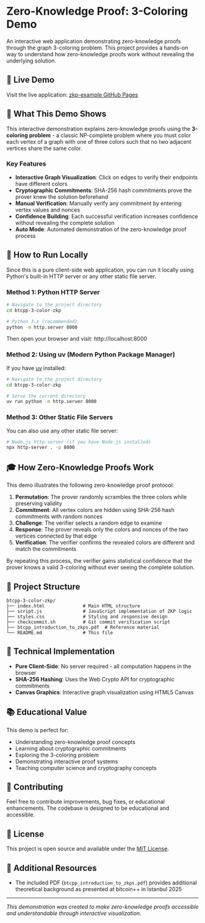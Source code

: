 # Zero-Knowledge Proof: 3-Coloring Demo

An interactive web application demonstrating zero-knowledge proofs through the graph 3-coloring problem. This project provides a hands-on way to understand how zero-knowledge proofs work without revealing the underlying solution.

## 🔗 Live Demo

Visit the live application: [zkp-example GitHub Pages](https://nepet.github.io/btcpp-3-color-zkp/)

## 📖 What This Demo Shows

This interactive demonstration explains zero-knowledge proofs using the **3-coloring problem** - a classic NP-complete problem where you must color each vertex of a graph with one of three colors such that no two adjacent vertices share the same color.

### Key Features

- **Interactive Graph Visualization**: Click on edges to verify their endpoints have different colors
- **Cryptographic Commitments**: SHA-256 hash commitments prove the prover knew the solution beforehand
- **Manual Verification**: Manually verify any commitment by entering vertex values and nonces
- **Confidence Building**: Each successful verification increases confidence without revealing the complete solution
- **Auto Mode**: Automated demonstration of the zero-knowledge proof process

## 🚀 How to Run Locally

Since this is a pure client-side web application, you can run it locally using Python's built-in HTTP server or any other static file server.

### Method 1: Python HTTP Server

```bash
# Navigate to the project directory
cd btcpp-3-color-zkp

# Python 3.x (recommended)
python -m http.server 8000
```

Then open your browser and visit: http://localhost:8000

### Method 2: Using uv (Modern Python Package Manager)

If you have [uv](https://github.com/astral-sh/uv) installed:

```bash
# Navigate to the project directory
cd btcpp-3-color-zkp

# Serve the current directory
uv run python -m http.server 8000
```

### Method 3: Other Static File Servers

You can also use any other static file server:

```bash
# Node.js http-server (if you have Node.js installed)
npx http-server . -p 8000
```

## 🎓 How Zero-Knowledge Proofs Work

This demo illustrates the following zero-knowledge proof protocol:

1. **Permutation**: The prover randomly scrambles the three colors while preserving validity
2. **Commitment**: All vertex colors are hidden using SHA-256 hash commitments with random nonces
3. **Challenge**: The verifier selects a random edge to examine
4. **Response**: The prover reveals only the colors and nonces of the two vertices connected by that edge
5. **Verification**: The verifier confirms the revealed colors are different and match the commitments

By repeating this process, the verifier gains statistical confidence that the prover knows a valid 3-coloring without ever seeing the complete solution.

## 📁 Project Structure

```
btcpp-3-color-zkp/
├── index.html              # Main HTML structure
├── script.js               # JavaScript implementation of ZKP logic
├── styles.css              # Styling and responsive design
├── checkcommit.sh          # Git commit verification script
├── btcpp_introduction_to_zkps.pdf  # Reference material
└── README.md               # This file
```

## 🔧 Technical Implementation

- **Pure Client-Side**: No server required - all computation happens in the browser
- **SHA-256 Hashing**: Uses the Web Crypto API for cryptographic commitments
- **Canvas Graphics**: Interactive graph visualization using HTML5 Canvas

## 📚 Educational Value

This demo is perfect for:

- Understanding zero-knowledge proof concepts
- Learning about cryptographic commitments
- Exploring the 3-coloring problem
- Demonstrating interactive proof systems
- Teaching computer science and cryptography concepts

## 🤝 Contributing

Feel free to contribute improvements, bug fixes, or educational enhancements. The codebase is designed to be educational and accessible.

## 📄 License

This project is open source and available under the [MIT License](LICENSE).

## 📖 Additional Resources

- The included PDF (`btcpp_introduction_to_zkps.pdf`) provides additional theoretical background as presented at bitcoin++ in Istanbul 2025

---

_This demonstration was created to make zero-knowledge proofs accessible and understandable through interactive visualization._